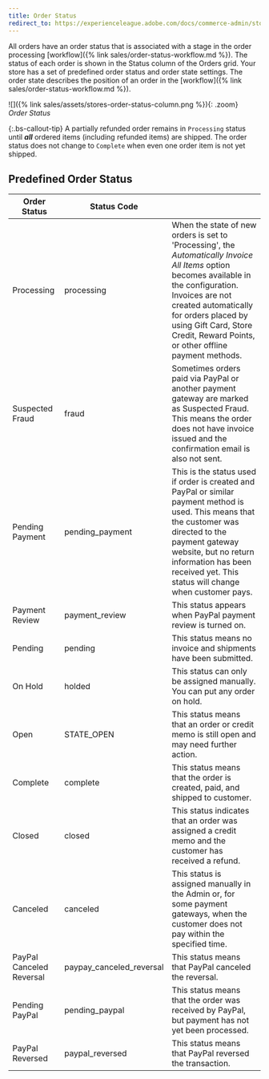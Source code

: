 ```yaml
---
title: Order Status
redirect_to: https://experienceleague.adobe.com/docs/commerce-admin/stores-sales/order-management/orders/order-status.html
---
```


All orders have an order status that is associated with a stage in the order processing [workflow]({% link sales/order-status-workflow.md %}). The status of each order is shown in the Status column of the Orders grid. Your store has a set of predefined order status and order state settings. The order state describes the position of an order in the [workflow]({% link sales/order-status-workflow.md %}).

![]({% link sales/assets/stores-order-status-column.png %}){: .zoom}
_Order Status_

{:.bs-callout-tip}
A partially refunded order remains in `Processing` status until **_all_** ordered items (including refunded items) are shipped. The order status does not change to `Complete` when even one order item is not yet shipped.

## Predefined Order Status

|Order Status|Status Code||
|--- |--- |--- |
|Processing|processing|When the state of new orders is set to 'Processing', the _Automatically Invoice All Items_ option becomes available in the configuration. Invoices are not created automatically for orders placed by using Gift Card, Store Credit, Reward Points, or other offline payment methods.|
|Suspected Fraud|fraud|Sometimes orders paid via PayPal or another payment gateway are marked as Suspected Fraud. This means the order does not have invoice issued and the confirmation email is also not sent.|
|Pending Payment|pending_payment|This is the status used if order is created and PayPal or similar payment method is used. This means that the customer was directed to the payment gateway website, but no return information has been received yet. This status will change when customer pays.|
|Payment Review|payment_review|This status appears when PayPal payment review is turned on.|
|Pending|pending|This status means no invoice and shipments have been submitted.|
|On Hold|holded|This status can only be assigned manually. You can put any order on hold.|
|Open|STATE_OPEN|This status means that an order or credit memo is still open and may need further action.|
|Complete|complete|This status means that the order is created, paid,  and shipped to customer.|
|Closed|closed|This status indicates that an order was assigned a credit memo and the customer has received a refund.|
|Canceled|canceled|This status is assigned manually in the Admin or, for some payment gateways, when the customer does not pay within the specified time.|
|PayPal Canceled Reversal|paypay_canceled_reversal|This status means that PayPal canceled the reversal.|
|Pending PayPal|pending_paypal|This status means that the order was received by PayPal, but payment has not yet been processed.|
|PayPal Reversed|paypal_reversed|This status means that PayPal reversed the transaction.|
